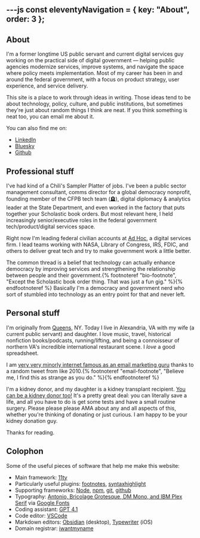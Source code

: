 ---js
const eleventyNavigation = {
	key: "About",
	order: 3
};
---
<article>

# About
I'm a former longtime US public servant and current digital services guy working on the practical side of digital government — helping public agencies modernize services, improve systems, and navigate the space where policy meets implementation. Most of my career has been in and around the federal government, with a focus on product strategy, user experience, and service delivery.

This site is a place to work through ideas in writing. Those ideas tend to be about technology, policy, culture, and public institutions, but sometimes they're just about random things I think are neat. If you think something is neat too, you can email me about it.

You can also find me on:
- [LinkedIn](https://www.linkedin.com/in/danmunz)
- [Bluesky](https://bsky.app/profile/danmunz.bsky.social)
- [Github](https://github.com/danmunz)
## Professional stuff
I've had kind of a Chili's Sampler Platter of jobs. I've been a public sector management consultant, comms director for a global democracy nonprofit, founding member of the CFPB tech team (<span alt="RIP">🪦</span>), digital diplomacy & analytics leader at the State Department, and even worked in the factory that puts together your Scholastic book orders. But most relevant here, I held increasingly senior/executive roles in the federal government tech/product/digital services space.

Right now I'm leading federal civilian accounts at [Ad Hoc](https://adhoc.team/about/), a digital services firm. I lead teams working with NASA, Library of Congress, IRS, FDIC, and others to deliver great tech and try to make government work a little better.

The common thread is a belief that technology can actually enhance democracy by improving services and strengthening the relationship between people and their government.{% footnoteref "bio-footnote", "Except the Scholastic book order thing. That was just a fun gig." %}{% endfootnoteref %} Basically I'm a democracy and government nerd who sort of stumbled into technology as an entry point for that and never left.
## Personal stuff
I'm originally from [Queens](https://media4.giphy.com/media/3orieKAP0XTW7oZlks/giphy.gif?cid=9b38fe91gtz8bhl35wtbddia64nr6m2xohg8iy77do80tbjq), NY. Today I live in Alexandria, VA with my wife (a current public servant) and daughter. I love music, travel, historical nonfiction books/podcasts, running/lifting, and being a connoisseur of northern VA's incredible international restaurant scene. I _love_ a good spreadsheet.

I am [very very minorly internet famous as an email marketing guru](https://www.google.com/search?q=%E2%80%9Cmunz%E2%80%9D%20%E2%80%9Cdelete%20most%20of%20it%E2%80%9D&udm=14) thanks to a random tweet from like 2010.{% footnoteref "email-footnote", "Believe me, I find this as strange as you do." %}{% endfootnoteref %}

I'm a kidney donor, and my daughter is a kidney transplant recipient. [You can be a kidney donor too!](https://www.kidney.org/kidney-topics/becoming-living-donor) It's a pretty great deal: you can literally save a life, and all you have to do is get some tests and have a small routine surgery. Please please please AMA about any and all aspects of this, whether you're thinking of donating or just curious. I am happy to be your kidney donation guy.

Thanks for reading.
## Colophon
Some of the useful pieces of software that help me make this website:
- Main framework: [11ty](https://www.11ty.dev/)
- Particularly useful plugins: [footnotes](https://github.com/KittyGiraudel/eleventy-plugin-footnotes), [syntaxhighlight](https://github.com/11ty/eleventy-plugin-syntaxhighlight)
- Supporting frameworks: [Node](https://nodejs.org/en), [npm](https://www.npmjs.com/), [git](https://git-scm.com/), [github](https://github.com/)
- Typography: [Antonio, Bricolage Grotesque, DM Mono, and IBM Plex Serif](https://fonts.google.com/share?selection.family=Antonio|Bricolage+Grotesque|DM+Mono|IBM+Plex+Serif) via [Google Fonts](https://fonts.google.com/)
- Coding assistant: [GPT 4.1](https://openai.com/index/gpt-4-1/)
- Code editor: [VSCode](https://code.visualstudio.com/)
- Markdown editors: [Obsidian](https://obsidian.md/) (desktop), [Typewriter](https://apps.apple.com/us/app/typewriter-for-markdown/id1556419263) (iOS)
- Domain registrar: [iwantmyname](https://iwantmyname.com/)
</article>
